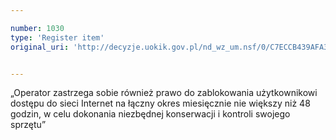 ```yaml
---

number: 1030
type: 'Register item'
original_uri: 'http://decyzje.uokik.gov.pl/nd_wz_um.nsf/0/C7ECCB439AFA3341C12572DD003297B2?OpenDocument'


---
```


„Operator zastrzega sobie również prawo do zablokowania użytkownikowi dostępu do sieci Internet na łączny okres miesięcznie nie większy niż 48 godzin, w celu dokonania niezbędnej konserwacji i kontroli swojego sprzętu”
